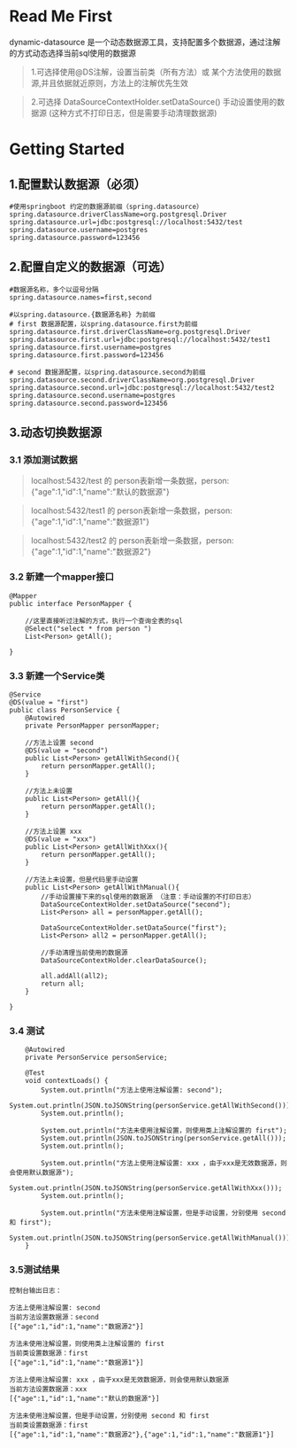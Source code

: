 # Read Me First

dynamic-datasource 是一个动态数据源工具，支持配置多个数据源，通过注解的方式动态选择当前sql使用的数据源

> 1.可选择使用@DS注解，设置当前类（所有方法）或 某个方法使用的数据源,并且依据就近原则，方法上的注解优先生效

> 2.可选择 DataSourceContextHolder.setDataSource() 手动设置使用的数据源 (这种方式不打印日志，但是需要手动清理数据源)


# Getting Started
## 1.配置默认数据源（必须）
```
#使用springboot 约定的数据源前缀（spring.datasource）
spring.datasource.driverClassName=org.postgresql.Driver
spring.datasource.url=jdbc:postgresql://localhost:5432/test
spring.datasource.username=postgres
spring.datasource.password=123456
```

## 2.配置自定义的数据源（可选）
```
#数据源名称，多个以逗号分隔
spring.datasource.names=first,second

#以spring.datasource.{数据源名称} 为前缀
# first 数据源配置，以spring.datasource.first为前缀
spring.datasource.first.driverClassName=org.postgresql.Driver
spring.datasource.first.url=jdbc:postgresql://localhost:5432/test1
spring.datasource.first.username=postgres
spring.datasource.first.password=123456

# second 数据源配置，以spring.datasource.second为前缀
spring.datasource.second.driverClassName=org.postgresql.Driver
spring.datasource.second.url=jdbc:postgresql://localhost:5432/test2
spring.datasource.second.username=postgres
spring.datasource.second.password=123456
```
## 3.动态切换数据源
### 3.1 添加测试数据
> localhost:5432/test 的 person表新增一条数据，person:{"age":1,"id":1,"name":"默认的数据源"}

> localhost:5432/test1 的 person表新增一条数据，person:{"age":1,"id":1,"name":"数据源1"}

> localhost:5432/test2 的 person表新增一条数据，person:{"age":1,"id":1,"name":"数据源2"}

### 3.2 新建一个mapper接口
```
@Mapper
public interface PersonMapper {
    
    //这里直接听过注解的方式，执行一个查询全表的sql
    @Select("select * from person ")
    List<Person> getAll();

}

```
### 3.3 新建一个Service类
```
@Service
@DS(value = "first")
public class PersonService {
    @Autowired
    private PersonMapper personMapper;
    
    //方法上设置 second
    @DS(value = "second")
    public List<Person> getAllWithSecond(){
        return personMapper.getAll();
    }
    
    //方法上未设置
    public List<Person> getAll(){
        return personMapper.getAll();
    }
    
    //方法上设置 xxx
    @DS(value = "xxx")
    public List<Person> getAllWithXxx(){
        return personMapper.getAll();
    }

    //方法上未设置，但是代码里手动设置
    public List<Person> getAllWithManual(){
        //手动设置接下来的sql使用的数据源 （注意：手动设置的不打印日志）
        DataSourceContextHolder.setDataSource("second");
        List<Person> all = personMapper.getAll();

        DataSourceContextHolder.setDataSource("first");
        List<Person> all2 = personMapper.getAll();

        //手动清理当前使用的数据源
        DataSourceContextHolder.clearDataSource();

        all.addAll(all2);
        return all;
    }

}

```
### 3.4 测试
```
    @Autowired
    private PersonService personService;

    @Test
    void contextLoads() {
        System.out.println("方法上使用注解设置: second");
        System.out.println(JSON.toJSONString(personService.getAllWithSecond()));
        System.out.println();

        System.out.println("方法未使用注解设置，则使用类上注解设置的 first");
        System.out.println(JSON.toJSONString(personService.getAll()));
        System.out.println();

        System.out.println("方法上使用注解设置: xxx ，由于xxx是无效数据源，则会使用默认数据源");
        System.out.println(JSON.toJSONString(personService.getAllWithXxx()));
        System.out.println();

        System.out.println("方法未使用注解设置，但是手动设置，分别使用 second 和 first");
        System.out.println(JSON.toJSONString(personService.getAllWithManual()));
    }

```

### 3.5测试结果
```
控制台输出日志：

方法上使用注解设置: second
当前方法设置数据源：second
[{"age":1,"id":1,"name":"数据源2"}]

方法未使用注解设置，则使用类上注解设置的 first
当前类设置数据源：first
[{"age":1,"id":1,"name":"数据源1"}]

方法上使用注解设置: xxx ，由于xxx是无效数据源，则会使用默认数据源
当前方法设置数据源：xxx
[{"age":1,"id":1,"name":"默认的数据源"}]

方法未使用注解设置，但是手动设置，分别使用 second 和 first
当前类设置数据源：first
[{"age":1,"id":1,"name":"数据源2"},{"age":1,"id":1,"name":"数据源1"}]
```
